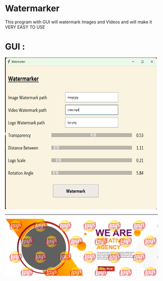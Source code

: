 # Watermarker
This program with GUI will watermark Images and Videos and will make it VERY EASY TO USE
<h1>GUI :</h1>
<img src="Watermarker.png", width=500px, height=500px>
<hr>
<img src="output.jpg">
